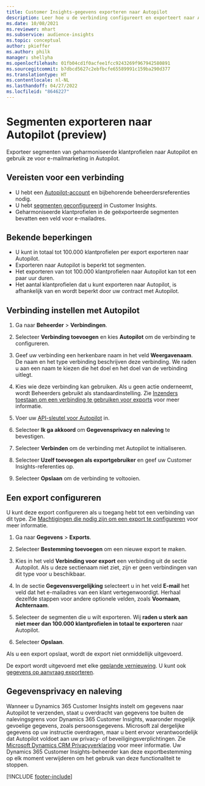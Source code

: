 ```yaml
---
title: Customer Insights-gegevens exporteren naar Autopilot
description: Leer hoe u de verbinding configureert en exporteert naar Autopilot.
ms.date: 10/08/2021
ms.reviewer: mhart
ms.subservice: audience-insights
ms.topic: conceptual
author: pkieffer
ms.author: philk
manager: shellyha
ms.openlocfilehash: 01fb04cd1f0acfee1fcc9243269f967942580891
ms.sourcegitcommit: b7dbcd5627c2ebfbcfe65589991c159ba290d377
ms.translationtype: HT
ms.contentlocale: nl-NL
ms.lasthandoff: 04/27/2022
ms.locfileid: "8646227"
---
```

# <a name="export-segments-to-autopilot-preview"></a>Segmenten exporteren naar Autopilot (preview)

Exporteer segmenten van geharmoniseerde klantprofielen naar Autopilot en gebruik ze voor e-mailmarketing in Autopilot. 

## <a name="prerequisites-for-a-connection"></a>Vereisten voor een verbinding

-   U hebt een [Autopilot-account](https://www.autopilothq.com/) en bijbehorende beheerdersreferenties nodig.
-   U hebt [segmenten geconfigureerd](segments.md) in Customer Insights.
-   Geharmoniseerde klantprofielen in de geëxporteerde segmenten bevatten een veld voor e-mailadres.

## <a name="known-limitations"></a>Bekende beperkingen

- U kunt in totaal tot 100.000 klantprofielen per export exporteren naar Autopilot.
- Exporteren naar Autopilot is beperkt tot segmenten.
- Het exporteren van tot 100.000 klantprofielen naar Autopilot kan tot een paar uur duren. 
- Het aantal klantprofielen dat u kunt exporteren naar Autopilot, is afhankelijk van en wordt beperkt door uw contract met Autopilot.

## <a name="set-up-connection-to-autopilot"></a>Verbinding instellen met Autopilot

1. Ga naar **Beheerder** > **Verbindingen**.

1. Selecteer **Verbinding toevoegen** en kies **Autopilot** om de verbinding te configureren.

1. Geef uw verbinding een herkenbare naam in het veld **Weergavenaam**. De naam en het type verbinding beschrijven deze verbinding. We raden u aan een naam te kiezen die het doel en het doel van de verbinding uitlegt.

1. Kies wie deze verbinding kan gebruiken. Als u geen actie onderneemt, wordt Beheerders gebruikt als standaardinstelling. Zie [Inzenders toestaan om een verbinding te gebruiken voor exports](connections.md#allow-contributors-to-use-a-connection-for-exports) voor meer informatie.

1. Voer uw [API-sleutel voor Autopilot](https://autopilot.docs.apiary.io/#) in.

1. Selecteer **Ik ga akkoord** om **Gegevensprivacy en naleving** te bevestigen.

1. Selecteer **Verbinden** om de verbinding met Autopilot te initialiseren.

1. Selecteer **Uzelf toevoegen als exportgebruiker** en geef uw Customer Insights-referenties op.

1. Selecteer **Opslaan** om de verbinding te voltooien.

## <a name="configure-an-export"></a>Een export configureren

U kunt deze export configureren als u toegang hebt tot een verbinding van dit type. Zie [Machtigingen die nodig zijn om een export te configureren](export-destinations.md#set-up-a-new-export) voor meer informatie.

1. Ga naar **Gegevens** > **Exports**.

1. Selecteer **Bestemming toevoegen** om een nieuwe export te maken.

1. Kies in het veld **Verbinding voor export** een verbinding uit de sectie Autopilot. Als u deze sectienaam niet ziet, zijn er geen verbindingen van dit type voor u beschikbaar.

1. In de sectie **Gegevensvergelijking** selecteert u in het veld **E-mail** het veld dat het e-mailadres van een klant vertegenwoordigt. Herhaal dezelfde stappen voor andere optionele velden, zoals **Voornaam**, **Achternaam**.

1. Selecteer de segmenten die u wilt exporteren. Wij **raden u sterk aan niet meer dan 100.000 klantprofielen in totaal te exporteren** naar Autopilot. 

1. Selecteer **Opslaan**.

Als u een export opslaat, wordt de export niet onmiddellijk uitgevoerd.

De export wordt uitgevoerd met elke [geplande vernieuwing](system.md#schedule-tab). U kunt ook [gegevens op aanvraag exporteren](export-destinations.md#run-exports-on-demand). 

## <a name="data-privacy-and-compliance"></a>Gegevensprivacy en naleving

Wanneer u Dynamics 365 Customer Insights instelt om gegevens naar Autopilot te verzenden, staat u overdracht van gegevens toe buiten de nalevingsgrens voor Dynamics 365 Customer Insights, waaronder mogelijk gevoelige gegevens, zoals persoonsgegevens. Microsoft zal dergelijke gegevens op uw instructie overdragen, maar u bent ervoor verantwoordelijk dat Autopilot voldoet aan uw privacy- of beveiligingsverplichtingen. Zie [Microsoft Dynamics CRM Privacyverklaring](https://go.microsoft.com/fwlink/?linkid=396732) voor meer informatie.
Uw Dynamics 365 Customer Insights-beheerder kan deze exportbestemming op elk moment verwijderen om het gebruik van deze functionaliteit te stoppen.


[!INCLUDE [footer-include](includes/footer-banner.md)]
